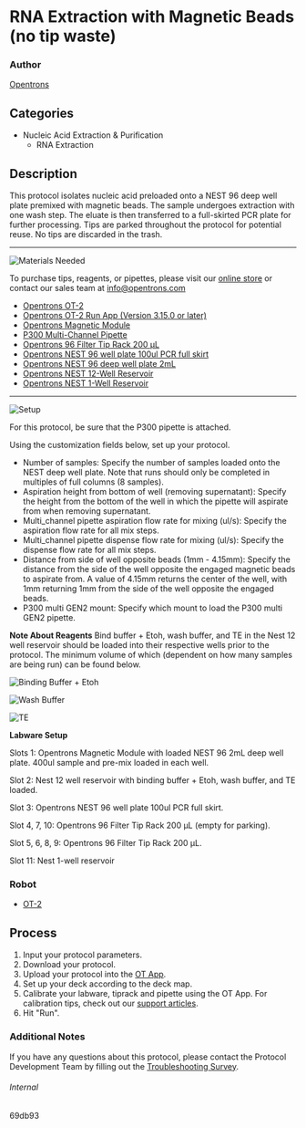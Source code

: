 # RNA Extraction with Magnetic Beads (no tip waste)

### Author
[Opentrons](https://opentrons.com/)

## Categories
* Nucleic Acid Extraction & Purification
	* RNA Extraction

## Description
This protocol isolates nucleic acid preloaded onto a NEST 96 deep well plate premixed with magnetic beads. The sample undergoes extraction with one wash step. The eluate is then transferred to a full-skirted PCR plate for further processing. Tips are parked throughout the protocol for potential reuse. No tips are discarded in the trash.

---
![Materials Needed](https://s3.amazonaws.com/opentrons-protocol-library-website/custom-README-images/001-General+Headings/materials.png)

To purchase tips, reagents, or pipettes, please visit our [online store](https://shop.opentrons.com/) or contact our sales team at [info@opentrons.com](mailto:info@opentrons.com)

* [Opentrons OT-2](https://shop.opentrons.com/collections/ot-2-robot/products/ot-2)
* [Opentrons OT-2 Run App (Version 3.15.0 or later)](https://opentrons.com/ot-app/)
* [Opentrons Magnetic Module](https://opentrons.com/modules/)
* [P300 Multi-Channel Pipette](https://shop.opentrons.com/collections/ot-2-robot/products/8-channel-electronic-pipette)
* [Opentrons 96 Filter Tip Rack 200 µL](https://labware.opentrons.com/opentrons_96_filtertiprack_200ul?category=tipRack)
* [Opentrons NEST 96 well plate 100ul PCR full skirt](https://labware.opentrons.com/?category=wellPlate)
* [Opentrons NEST 96 deep well plate 2mL](https://labware.opentrons.com/nest_96_wellplate_2ml_deep?category=wellPlate)
* [Opentrons NEST 12-Well Reservoir](https://shop.opentrons.com/collections/reservoirs/products/nest-12-well-reservoir-15-ml)
* [Opentrons NEST 1-Well Reservoir](https://shop.opentrons.com/collections/reservoirs/products/nest-1-well-reservoir-195-ml)




---
![Setup](https://s3.amazonaws.com/opentrons-protocol-library-website/custom-README-images/001-General+Headings/Setup.png)

For this protocol, be sure that the P300 pipette is attached.

Using the customization fields below, set up your protocol.
* Number of samples: Specify the number of samples loaded onto the NEST deep well plate. Note that runs should only be completed in multiples of full columns (8 samples).
* Aspiration height from bottom of well (removing supernatant): Specify the height from the bottom of the well in which the pipette will aspirate from when removing supernatant.
* Multi_channel pipette aspiration flow rate for mixing (ul/s): Specify the aspiration flow rate for all mix steps.
* Multi_channel pipette dispense flow rate for mixing (ul/s): Specify the dispense flow rate for all mix steps.
* Distance from side of well opposite beads (1mm - 4.15mm): Specify the distance from the side of the well opposite the engaged magnetic beads to aspirate from. A value of 4.15mm returns the center of the well, with 1mm returning 1mm from the side of the well opposite the engaged beads.
* P300 multi GEN2 mount: Specify which mount to load the P300 multi GEN2 pipette.

**Note About Reagents**
Bind buffer + Etoh, wash buffer, and TE in the Nest 12 well reservoir should be loaded into their respective wells prior to the protocol. The minimum volume of which (dependent on how many samples are being run) can be found below.

![Binding Buffer + Etoh](https://opentrons-protocol-library-website.s3.amazonaws.com/custom-README-images/69db93/bufferetoh.png)

![Wash Buffer](https://opentrons-protocol-library-website.s3.amazonaws.com/custom-README-images/69db93/wash.png)

![TE](https://opentrons-protocol-library-website.s3.amazonaws.com/custom-README-images/69db93/te.png)


**Labware Setup**

Slots 1: Opentrons Magnetic Module with loaded NEST 96 2mL deep well plate. 400ul sample and pre-mix loaded in each well.

Slot 2: Nest 12 well reservoir with binding buffer + Etoh, wash buffer, and TE loaded.

Slot 3: Opentrons NEST 96 well plate 100ul PCR full skirt.

Slot 4, 7, 10: Opentrons 96 Filter Tip Rack 200 µL (empty for parking).

Slot 5, 6, 8, 9: Opentrons 96 Filter Tip Rack 200 µL.

Slot 11: Nest 1-well reservoir


### Robot
* [OT-2](https://opentrons.com/ot-2)

## Process

1. Input your protocol parameters.
2. Download your protocol.
3. Upload your protocol into the [OT App](https://opentrons.com/ot-app).
4. Set up your deck according to the deck map.
5. Calibrate your labware, tiprack and pipette using the OT App. For calibration tips, check out our [support articles](https://support.opentrons.com/en/collections/1559720-guide-for-getting-started-with-the-ot-2).
6. Hit "Run".

### Additional Notes
If you have any questions about this protocol, please contact the Protocol Development Team by filling out the [Troubleshooting Survey](https://protocol-troubleshooting.paperform.co/).

###### Internal
69db93
